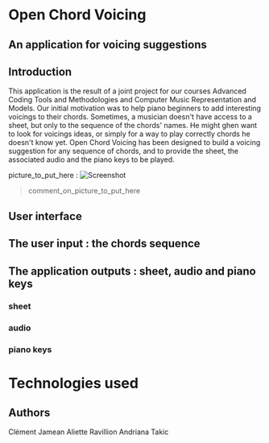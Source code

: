 # Open Chord Voicing

## An application for voicing suggestions

## Introduction
This application is the result of a joint project for our courses Advanced Coding Tools and Methodologies and Computer Music Representation and Models. Our initial motivation was to help piano beginners to add interesting voicings to their chords. Sometimes, a musician doesn't have access to a sheet, but only to the sequence of the chords' names. He might ghen want to look for voicings ideas, or simply for a way to play correctly chords he doesn't know yet. Open Chord Voicing has been designed to build a voicing suggestion for any sequence of chords, and to provide the sheet, the associated audio and the piano keys to be played. 

picture_to_put_here : ![Screenshot](screenshots/mainWindow.png)
> comment_on_picture_to_put_here

## User interface
## The user input : the chords sequence
## The application outputs : sheet, audio and piano keys
### sheet
### audio
### piano keys


# Technologies used


## Authors
Clément Jamean
Aliette Ravillion
Andriana Takic
